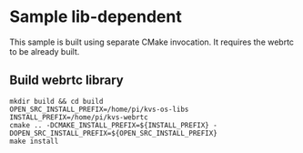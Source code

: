 # Sample lib-dependent

This sample is built using separate CMake invocation. It requires 
the webrtc to be already built.

## Build webrtc library

```
mkdir build && cd build
OPEN_SRC_INSTALL_PREFIX=/home/pi/kvs-os-libs
INSTALL_PREFIX=/home/pi/kvs-webrtc
cmake .. -DCMAKE_INSTALL_PREFIX=${INSTALL_PREFIX} -DOPEN_SRC_INSTALL_PREFIX=${OPEN_SRC_INSTALL_PREFIX}
make install
```

